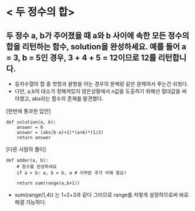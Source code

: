 # < 두 정수의 합>
## 두 정수 a, b가 주어졌을 때 a와 b 사이에 속한 모든 정수의 합을 리턴하는 함수, solution을 완성하세요. 예를 들어 a = 3, b = 5인 경우, 3 + 4 + 5 = 12이므로 12를 리턴합니다.

- 등차수열의 합 중 첫항과 끝항을 아는 경우의 문제랑 같은 문제여서 푸는건 쉬웠다.
- 다만, a,b의 대소가 정해져있지 않은상황에서 n값을 도출하기 위해선 절대값을 써야했고, abs라는 함수의 존재를 발견했다.

[한번에 통과한 답안]
```
def solution(a, b):
    answer = 0
    answer = (abs(b-a)+1)*(a+b)*(1/2)
    return answer
```


[다른 사람의 풀이]
```
def adder(a, b):
    # 함수를 완성하세요
    if a > b: a, b = b, a # 이부분 추가 이해 필요!

    return sum(range(a,b+1))
```
- sum(range(1,4)) 는 1+2+3과 같다 그러므로 range를 저렇게 설정하므로써 바로 해결 가능하다. 
